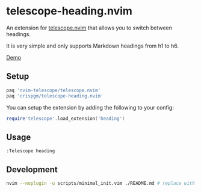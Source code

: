 # telescope-heading.nvim

An extension for [telescope.nvim](https://github.com/nvim-telescope/telescope.nvim) that allows you to switch between headings.

It is very simple and only supports Markdown headings from h1 to h6.

[Demo](https://asciinema.org/a/410656)

## Setup

```lua
paq 'nvim-telescope/telescope.nvim'
paq 'crispgm/telescope-heading.nvim'
```

You can setup the extension by adding the following to your config:
```lua
require'telescope'.load_extension('heading')
```

## Usage

```viml
:Telescope heading
```

## Development

```bash
nvim --noplugin -u scripts/minimal_init.vim ./README.md # replace with /path/to/testfile
```
